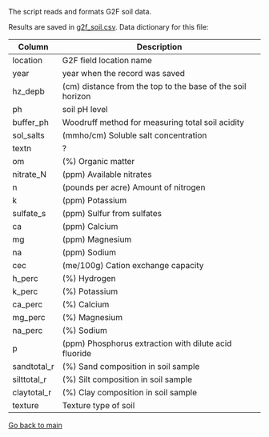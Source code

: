 The script reads and formats G2F soil data.

Results are saved in [g2f_soil.csv](https://github.com/QuantGen/G2F_RESOURCES/blob/main/Data/OutputFiles/g2f_soil.csv). Data dictionary for this file:

|Column|Description|
|------|-----------|
|location| G2F field location name |
|year| year when the record was saved |
|hz_depb| (cm) distance from the top to the base of the soil horizon |
|ph| soil pH level |
|buffer_ph| Woodruff method for measuring total soil acidity |
|sol_salts| (mmho/cm) Soluble salt concentration |
|textn| ? |
|om| (%) Organic matter |
|nitrate_N| (ppm) Available nitrates |
|n| (pounds per acre) Amount of nitrogen |
|k| (ppm) Potassium |
|sulfate_s| (ppm) Sulfur from sulfates |
|ca| (ppm) Calcium |
|mg| (ppm) Magnesium |
|na| (ppm) Sodium |
|cec| (me/100g) Cation exchange capacity |
|h_perc| (%) Hydrogen |
|k_perc| (%) Potassium |
|ca_perc| (%) Calcium |
|mg_perc| (%) Magnesium |
|na_perc| (%) Sodium |
|p| (ppm) Phosphorus extraction with dilute acid fluoride |
|sandtotal_r| (%) Sand composition in soil sample |
|silttotal_r| (%) Silt composition in soil sample |
|claytotal_r| (%) Clay composition in soil sample |
|texture| Texture type of soil |

[Go back to main](https://github.com/QuantGen/G2F_RESOURCES)

